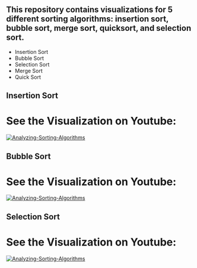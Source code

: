 
## This repository contains visualizations for 5 different sorting algorithms: insertion sort, bubble sort, merge sort, quicksort, and selection sort.

- Insertion Sort
- Bubble Sort
- Selection Sort
- Merge Sort
- Quick Sort



## Insertion Sort

# See the Visualization on Youtube:
[![Analyzing-Sorting-Algorithms](https://img.youtube.com/vi/PRch242CwZo/0.jpg)](https://www.youtube.com/watch?v=PRch242CwZo)

## Bubble Sort

# See the Visualization on Youtube:
[![Analyzing-Sorting-Algorithms](https://img.youtube.com/vi/jRbE1lFf0bk/0.jpg)](https://www.youtube.com/watch?v=jRbE1lFf0bk)

## Selection Sort

# See the Visualization on Youtube:
[![Analyzing-Sorting-Algorithms](https://img.youtube.com/vi/A1NnPjtWuvE/0.jpg)](https://www.youtube.com/watch?v=A1NnPjtWuvE)
